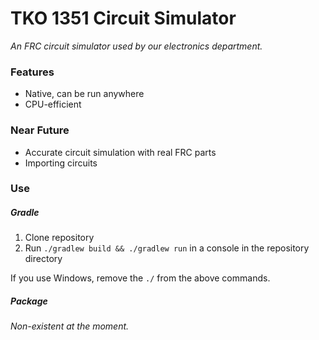 # TKO 1351 Circuit Simulator
<!--- ![TKO 1351 Circuit Simulator](core/assets/img/circuitsim.png) --->

*An FRC circuit simulator used by our electronics department.*

### Features

- Native, can be run anywhere
- CPU-efficient

### Near Future

- Accurate circuit simulation with real FRC parts
- Importing circuits

### Use

##### Gradle

1. Clone repository
2. Run `./gradlew build && ./gradlew run` in a console in the repository directory

If you use Windows, remove the `./` from the above commands.

##### Package

*Non-existent at the moment.*